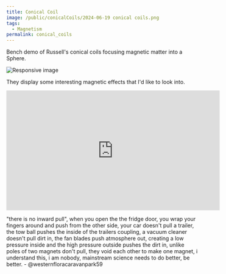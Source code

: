 ```yaml
---
title: Conical Coil
image: /public/conicalCoils/2024-06-19 conical coils.png
tags:
  - Magnetism
permalink: conical_coils
---
```


Bench demo of Russell's conical coils focusing magnetic matter into a Sphere.

<img src="{{ page.image | relative_url }}" class="img-fluid rounded w-50" alt="Responsive image">

They display some interesting magnetic effects that I'd like to look into.

<iframe width="560" height="315" src="https://www.youtube.com/embed/8qeBRvgMKuA?si=1KXzPNfUdvARIObS&amp;start=371" title="YouTube video player" frameborder="0" allow="accelerometer; autoplay; clipboard-write; encrypted-media; gyroscope; picture-in-picture; web-share" referrerpolicy="strict-origin-when-cross-origin" allowfullscreen></iframe>



"there is no inward pull", when you open the the fridge door, you wrap your fingers around and push from the other side, your car doesn't pull a trailer, the tow ball pushes the inside of the trailers coupling, a vacuum cleaner doesn't pull dirt in, the fan blades push atmosphere out, creating a low pressure inside and the high pressure outside pushes the dirt in, unlike poles of two magnets don't pull, they void each other to make one magnet, i understand this, i am nobody, mainstream science needs to do better, be better. - @westernfloracaravanpark59